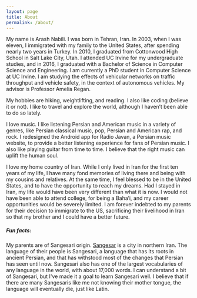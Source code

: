 ```yaml
---
layout: page
title: About
permalink: /about/
---
```


My name is Arash Nabili. I was born in Tehran, Iran. In 2003, when I was eleven, I immigrated with my family to the United States, after spending nearly two years in Turkey. In 2010, I graduated from Cottonwood High School in Salt Lake City, Utah. I attended UC Irvine for my undergraduate studies, and in 2016, I graduated with a Bachelor of Science in Computer Science and Engineering. I am currently a PhD student in Computer Science at UC Irvine.  I am studying the effects of vehicular networks on traffic throughput and vehicle safety, in the context of autonomous vehicles. My advisor is Professor Amelia Regan.

My hobbies are hiking, weightlifting, and reading. I also like coding (believe it or not). I like to travel and explore the world, although I haven’t been able to do so lately.

I love music. I like listening Persian and American music in a variety of genres, like Persian classical music, pop, Persian and American rap, and rock. I redesigned the Android app for Radio Javan, a Persian music website, to provide a better listening experience for fans of Persian music. I also like playing guitar from time to time. I believe that the right music can uplift the human soul.

I love my home country of Iran. While I only lived in Iran for the first ten years of my life, I have many fond memories of living there and being with my cousins and relatives. At the same time, I feel blessed to be in the United States, and to have the opportunity to reach my dreams. Had I stayed in Iran, my life would have been very different than what it is now. I would not have been able to attend college, for being a Baha’i, and my career opportunities would be severely limited. I am forever indebted to my parents for their decision to immigrate to the US, sacrificing their livelihood in Iran so that my brother and I could have a better future.

##### Fun facts:
My parents are of Sangesari origin. [Sangesar](https://en.wikipedia.org/wiki/Mehdishahr) is a city in northern Iran. The language of their people is Sangesari, a language that has its roots in ancient Persian, and that has withstood most of the changes that Persian has seen until now. Sangesari also has one of the largest vocabularies of any language in the world, with about 17,000 words. I can understand a bit of Sangesari, but I've made it a goal to learn Sangesari well. I believe that if there are many Sangesaris like me not knowing their mother tongue, the language will eventually die, just like Latin.
